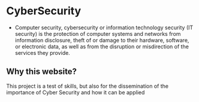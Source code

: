 # CyberSecurity
- Computer security, cybersecurity or information technology security (IT security) is the protection of computer systems and networks from information disclosure, theft of or damage to their hardware, software, or electronic data, as well as from the disruption or misdirection of the services they provide.

## Why this website?
This project is a test of skills, but also for the dissemination of the importance of Cyber ​​Security and how it can be applied